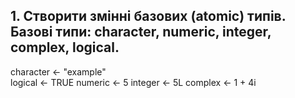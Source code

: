 ## 1.	Створити змінні базових (atomic) типів. Базові типи: character, numeric, integer, complex, logical. ##
character <- "example" <br>
logical <- TRUE
numeric <- 5
integer <- 5L
complex <- 1 + 4i
